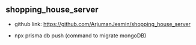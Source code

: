 ## shopping_house_server

- github link: https://github.com/ArjumanJesmin/shopping_house_server

- npx prisma db push (command to migrate mongoDB)
